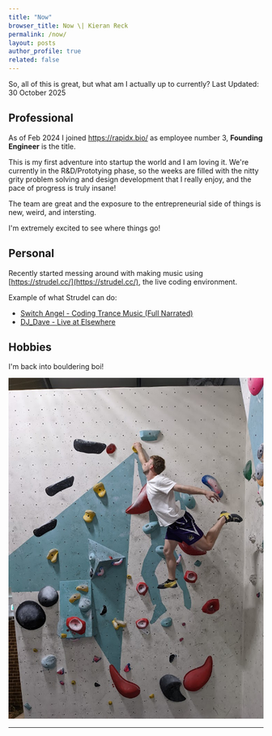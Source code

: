```yaml
---
title: "Now"
browser_title: Now \| Kieran Reck
permalink: /now/
layout: posts
author_profile: true
related: false
---
```


So, all of this is great, but what am I actually up to currently?
Last Updated: 30 October 2025


## Professional
As of Feb 2024 I joined <https://rapidx.bio/> as employee number 3, **Founding Engineer** is the title.

This is my first adventure into startup the world and I am loving it. We're currently in the R&D/Prototying phase, so the weeks are filled with the nitty grity problem solving and design development that I really enjoy, and the pace of progress is truly insane!

The team are great and the exposure to the entrepreneurial side of things is new, weird, and intersting. 

I'm extremely excited to see where things go!

## Personal
Recently started messing around with making music using [https://strudel.cc/](https://strudel.cc/), the live coding environment.

Example of what Strudel can do: 
- [Switch Angel - Coding Trance Music (Full Narrated)](https://www.youtube.com/watch?v=GWXCCBsOMSg)
- [DJ_Dave - Live at Elsewhere](https://www.youtube.com/watch?v=MnmGjI8MmOE)

## Hobbies
I'm back into bouldering boi!

![Bouldering](../assets/images/Climbing.jpg)

---
